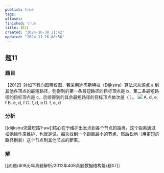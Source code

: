 ```yaml
---
publish: true
tags: 
aliases: 
finished: true
title: 题11
created: "2024-10-30 11:42"
updated: "2024-11-26 08:56"
---
```

## 题11
### 题目
【2012】对如下有向图带权图，若采用迪杰斯特拉（Dijkstra）算法求从源点 a 到其他各顶点的最短路径，则得到的第一条最短路径的目标顶点是 b，第二条最短路径的目标顶点是 c，后续得到的其余最短路径的目标顶点依次是（ ）。
![](https://img.hwenyi.tech/202411261655401.webp)
A. d, e, f
B. e, d, f
C. f, d, e
D. f, e, d
### 分析
[[dijkstra求最短路1-aw]]核心在于维护出发点到各个节点的距离，这个距离通过松弛操作来维护，也就是说，每次找到一个距离最小的节点，然后松弛（用更短的路径刷新）这个节点到其他节点的距离。
### 解
[[刷题/408历年真题解析/2012年408真题数据结构篇/题07]]